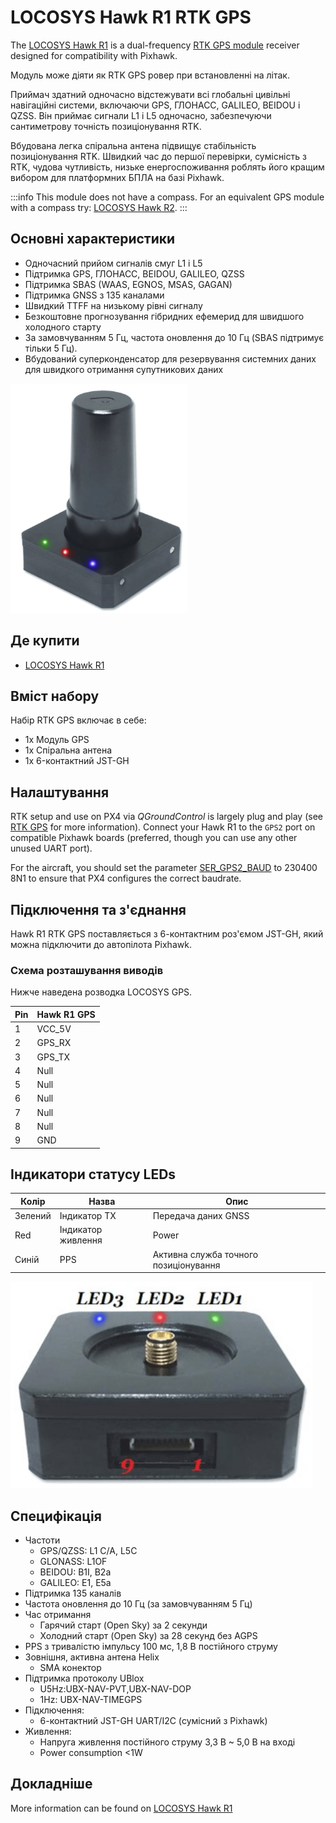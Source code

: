 # LOCOSYS Hawk R1 RTK GPS

<Badge type="tip" text="PX4 v1.13" />

The [LOCOSYS Hawk R1](https://www.locosystech.com/en/product/hawk-r1.html) is a dual-frequency [RTK GPS module](../gps_compass/rtk_gps.md) receiver designed for compatibility with Pixhawk.

Модуль може діяти як RTK GPS ровер при встановленні на літак.

Приймач здатний одночасно відстежувати всі глобальні цивільні навігаційні системи, включаючи GPS, ГЛОНАСС, GALILEO, BEIDOU і QZSS.
Він приймає сигнали L1 і L5 одночасно, забезпечуючи сантиметрову точність позиціонування RTK.

Вбудована легка спіральна антена підвищує стабільність позиціонування RTK.
Швидкий час до першої перевірки, сумісність з RTK, чудова чутливість, низьке енергоспоживання роблять його кращим вибором для платформних БПЛА на базі Pixhawk.

:::info
This module does not have a compass.
For an equivalent GPS module with a compass try: [LOCOSYS Hawk R2](../gps_compass/rtk_gps_locosys_r2.md).
:::

## Основні характеристики

- Одночасний прийом сигналів смуг L1 і L5
- Підтримка GPS, ГЛОНАСС, BEIDOU, GALILEO, QZSS
- Підтримка SBAS (WAAS, EGNOS, MSAS, GAGAN)
- Підтримка GNSS з 135 каналами
- Швидкий TTFF на низькому рівні сигналу
- Безкоштовне прогнозування гібридних ефемерид для швидшого холодного старту
- За замовчуванням 5 Гц, частота оновлення до 10 Гц (SBAS підтримує тільки 5 Гц).
- Вбудований суперконденсатор для резервування системних даних для швидкого отримання супутникових даних

![LOCOSYS Hawk R1](../../assets/hardware/gps/locosys_hawk_a1/locosys_hawk_a1_gps.png)

## Де купити

- [LOCOSYS Hawk R1](https://www.locosystech.com/en/product/hawk-r1.html)

## Вміст набору

Набір RTK GPS включає в себе:

- 1x Модуль GPS
- 1x Спіральна антена
- 1x 6-контактний JST-GH

## Налаштування

RTK setup and use on PX4 via _QGroundControl_ is largely plug and play (see [RTK GPS](../gps_compass/rtk_gps.md) for more information).
Connect your Hawk R1 to the `GPS2` port on compatible Pixhawk boards (preferred, though you can use any other unused UART port).

For the aircraft, you should set the parameter [SER_GPS2_BAUD](../advanced_config/parameter_reference.md#SER_GPS1_BAUD) to 230400 8N1 to ensure that PX4 configures the correct baudrate.

## Підключення та з'єднання

Hawk R1 RTK GPS поставляється з 6-контактним роз'ємом JST-GH, який можна підключити до автопілота Pixhawk.

### Схема розташування виводів

Нижче наведена розводка LOCOSYS GPS.

| Pin | Hawk R1 GPS                 |
| --- | --------------------------- |
| 1   | VCC_5V |
| 2   | GPS_RX |
| 3   | GPS_TX |
| 4   | Null                        |
| 5   | Null                        |
| 6   | Null                        |
| 7   | Null                        |
| 8   | Null                        |
| 9   | GND                         |

## Індикатори статусу LEDs

| Колір   | Назва              | Опис                                  |
| ------- | ------------------ | ------------------------------------- |
| Зелений | Індикатор TX       | Передача даних GNSS                   |
| Red     | Індикатор живлення | Power                                 |
| Синій   | PPS                | Активна служба точного позиціонування |

![Hawk A1 LEDs](../../assets/hardware/gps/locosys_hawk_a1/locosys_hawk_a1_leds.png)

## Специфікація

- Частоти
  - GPS/QZSS: L1 C/A, L5C
  - GLONASS: L1OF
  - BEIDOU: B1I, B2a
  - GALILEO: E1, E5a
- Підтримка 135 каналів
- Частота оновлення до 10 Гц (за замовчуванням 5 Гц)
- Час отримання
  - Гарячий старт (Open Sky) за 2 секунди
  - Холодний старт (Open Sky) за 28 секунд без AGPS
- PPS з тривалістю імпульсу 100 мс, 1,8 В постійного струму
- Зовнішня, активна антена Helix
  - SMA конектор
- Підтримка протоколу UBlox
  - U5Hz:UBX-NAV-PVT,UBX-NAV-DOP
  - 1Hz: UBX-NAV-TIMEGPS
- Підключення:
  - 6-контактний JST-GH UART/I2C (сумісний з Pixhawk)
- Живлення:
  - Напруга живлення постійного струму 3,3 В ~ 5,0 В на вході
  - Power consumption <1W

## Докладніше

More information can be found on [LOCOSYS Hawk R1](https://www.locosystech.com/en/product/hawk-r1.html)
